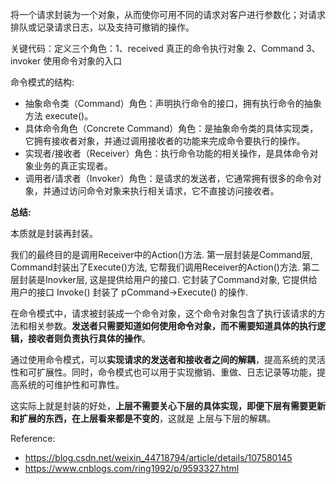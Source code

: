 将一个请求封装为一个对象，从而使你可用不同的请求对客户进行参数化；对请求排队或记录请求日志，以及支持可撤销的操作。

关键代码：定义三个角色：1、received 真正的命令执行对象 2、Command 3、invoker 使用命令对象的入口

命令模式的结构:

+ 抽象命令类（Command）角色：声明执行命令的接口，拥有执行命令的抽象方法 execute()。
+ 具体命令角色（Concrete Command）角色：是抽象命令类的具体实现类，它拥有接收者对象，并通过调用接收者的功能来完成命令要执行的操作。
+ 实现者/接收者（Receiver）角色：执行命令功能的相关操作，是具体命令对象业务的真正实现者。
+ 调用者/请求者（Invoker）角色：是请求的发送者，它通常拥有很多的命令对象，并通过访问命令对象来执行相关请求，它不直接访问接收者。


**总结:**

本质就是封装再封装。

我们的最终目的是调用Receiver中的Action()方法.
第一层封装是Command层, Command封装出了Execute()方法, 它帮我们调用Receiver的Action()方法.
第二层封装是Inovker层, 这是提供给用户的接口. 它封装了Command对象, 它提供给用户的接口 Invoke() 封装了 pCommand->Execute() 的操作.


在命令模式中，请求被封装成一个命令对象，这个命令对象包含了执行该请求的方法和相关参数。**发送者只需要知道如何使用命令对象，而不需要知道具体的执行逻辑，接收者则负责执行具体的操作**。

通过使用命令模式，可以**实现请求的发送者和接收者之间的解耦**，提高系统的灵活性和可扩展性。同时，命令模式也可以用于实现撤销、重做、日志记录等功能，提高系统的可维护性和可靠性。

这实际上就是封装的好处，**上层不需要关心下层的具体实现，即便下层有需要更新和扩展的东西，在上层看来都是不变的**，这就是 上层与下层的解耦。


Reference:
+ https://blog.csdn.net/weixin_44718794/article/details/107580145
+ https://www.cnblogs.com/ring1992/p/9593327.html